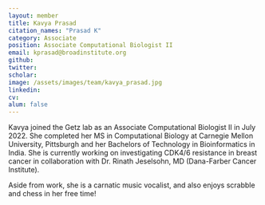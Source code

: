 ```yaml
---
layout: member
title: Kavya Prasad
citation_names: "Prasad K"
category: Associate
position: Associate Computational Biologist II
email: kprasad@broadinstitute.org
github: 
twitter: 
scholar: 
image: /assets/images/team/kavya_prasad.jpg
linkedin: 
cv:
alum: false
---
```


Kavya joined the Getz lab as an Associate Computational Biologist II in July 2022. She completed her MS in Computational Biology at Carnegie Mellon University, Pittsburgh and her Bachelors of Technology in Bioinformatics in India. She is currently working on investigating CDK4/6 resistance in breast cancer in collaboration with Dr. Rinath Jeselsohn, MD (Dana-Farber Cancer Institute).

Aside from work, she is a carnatic music vocalist, and also enjoys scrabble and chess in her free time!
